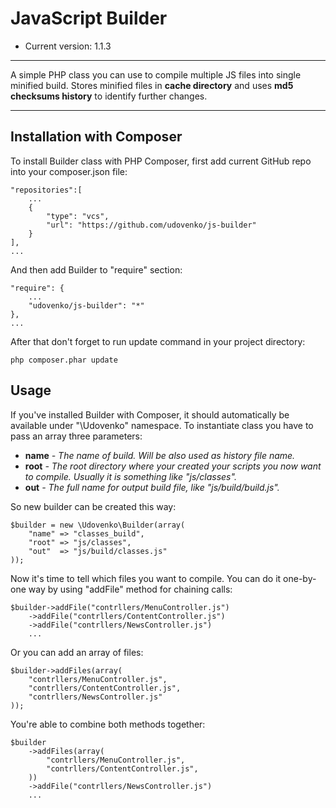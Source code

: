 JavaScript Builder
==================

* Current version: 1.1.3

------------------------
A simple PHP class you can use to compile multiple JS files into single minified build. Stores minified files in **cache directory** and uses **md5 checksums history** to identify further changes.

--------------------------
Installation with Composer
--------------------------
To install Builder class with PHP Composer, first add current GitHub repo into your composer.json file:

    "repositories":[
        ...
        {      
            "type": "vcs",
            "url": "https://github.com/udovenko/js-builder"
        }
    ],
    ...
    
And then add Builder to "require" section:

    "require": {
        ...
        "udovenko/js-builder": "*"
    },
    ...
After that don't forget to run update command in your project directory:

    php composer.phar update

Usage
------    
If you've installed Builder with Composer, it should automatically be available under "\Udovenko" namespace. To instantiate class you have to pass an array three parameters:

* **name** _- The name of build. Will be also used as history file name._
* **root** _- The root directory where your created your scripts you now want to compile. Usually it is something like "js/classes"._ 
* **out** _- The full name for output build file, like "js/build/build.js"._ 

So new builder can be created this way:

    $builder = new \Udovenko\Builder(array(
        "name" => "classes_build",
        "root" => "js/classes",
        "out"  => "js/build/classes.js"
    ));
    
Now it's time to tell which files you want to compile. You can do it one-by-one way by using "addFile" method for chaining calls:

    $builder->addFile("contrllers/MenuController.js")
        ->addFile("contrllers/ContentController.js")
        ->addFile("contrllers/NewsController.js")
        ...

Or you can add an array of files:
    
    $builder->addFiles(array(
        "contrllers/MenuController.js",
        "contrllers/ContentController.js",
        "contrllers/NewsController.js"
    ));

You're able to combine both methods together:

    $builder
        ->addFiles(array(
            "contrllers/MenuController.js",
            "contrllers/ContentController.js",
        ))
        ->addFile("contrllers/NewsController.js")
        ...
